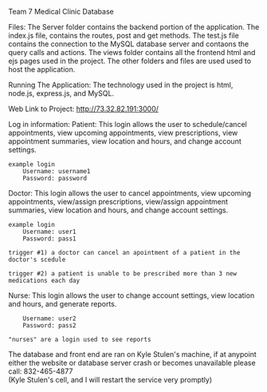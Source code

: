 Team 7 Medical Clinic Database

Files:
The Server folder contains the backend portion of the application. The index.js file, contains the routes, post and get methods.
The test.js file contains the connection to the MySQL database server and contaons the query calls and actions.
The views folder contains all the frontend html and ejs pages used in the project. The other folders and files are used used to host the application.

Running The Application:
The technology used in the project is html, node.js, express.js, and MySQL.

Web Link to Project:
http://73.32.82.191:3000/

Log in information:
    Patient: This login allows the user to schedule/cancel appointments, view upcoming appointments, view prescriptions, view appointment summaries, view location and hours, and change account settings.
	
	example login
        Username: username1
        Password: password
	
    
Doctor: This login allows the user to cancel appointments, view upcoming appointments, view/assign prescriptions, view/assign appointment summaries, view location and hours, and change account settings.

	example login
        Username: user1
        Password: pass1
	
	trigger #1) a doctor can cancel an apointment of a patient in the doctor's scedule
	
	trigger #2) a patient is unable to be prescribed more than 3 new medications each day
	

Nurse: This login allows the user to change account settings, view location and hours, and generate reports.

        Username: user2
        Password: pass2
		
	"nurses" are a login used to see reports 
	
	
The database and front end are ran on Kyle Stulen's machine, if at anypoint either the website or database server crash or becomes unavailable
please call: 832-465-4877    
(Kyle Stulen's cell, and I will restart the service very promptly)	
